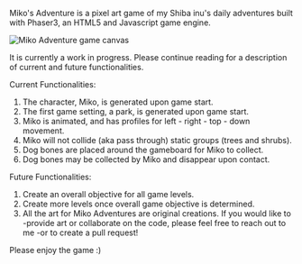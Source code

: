 Miko's Adventure is a pixel art game of my Shiba inu's daily adventures built with Phaser3, an HTML5 and Javascript game engine.

![Miko Adventure game canvas](https://s25.postimg.cc/8x12k7gun/Screen_Shot_2018-09-05_at_2.29.38_PM.png)

It is currently a work in progress. Please continue reading for a description of current and future functionalities.

Current Functionalities:

1. The character, Miko, is generated upon game start.
2. The first game setting, a park, is generated upon game start.
3. Miko is animated, and has profiles for left - right - top - down movement.
4. Miko will not collide (aka pass through) static groups (trees and shrubs).
5. Dog bones are placed around the gameboard for Miko to collect.
6. Dog bones may be collected by Miko and disappear upon contact.

Future Functionalities:

1. Create an overall objective for all game levels.
2. Create more levels once overall game objective is determined.
3. All the art for Miko Adventures are original creations. If you would like to -provide art or collaborate on the code, please feel free to reach out to me -or to create a pull request!

Please enjoy the game :)
